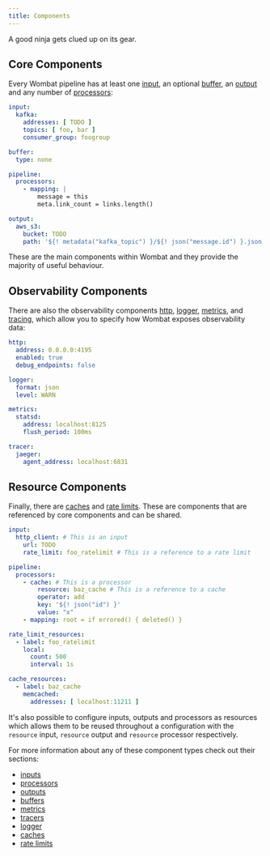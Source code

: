 ```yaml
---
title: Components
---
```


A good ninja gets clued up on its gear.

## Core Components

Every Wombat pipeline has at least one [input](cmp-inputs.md), an optional [buffer](cmp-buffers.md), an [output](cmp-outputs.md) and any
number of [processors](cmp-processors.md):

```yaml
input:
  kafka:
    addresses: [ TODO ]
    topics: [ foo, bar ]
    consumer_group: foogroup

buffer:
  type: none

pipeline:
  processors:
    - mapping: |
        message = this
        meta.link_count = links.length()

output:
  aws_s3:
    bucket: TODO
    path: '${! metadata("kafka_topic") }/${! json("message.id") }.json'
```

These are the main components within Wombat and they provide the majority of useful behaviour.

## Observability Components

There are also the observability components [http](cmp-http.md), [logger](cmp-logger.md), [metrics](cmp-metrics.md), and [tracing](cmp-tracers.md),
which allow you to specify how Wombat exposes observability data:

```yaml
http:
  address: 0.0.0.0:4195
  enabled: true
  debug_endpoints: false

logger:
  format: json
  level: WARN

metrics:
  statsd:
    address: localhost:8125
    flush_period: 100ms

tracer:
  jaeger:
    agent_address: localhost:6831
```

## Resource Components

Finally, there are [caches](cmp-caches.md) and [rate limits](cmp-rate_limits.md). These are components that are referenced by core
components and can be shared.

```yaml
input:
  http_client: # This is an input
    url: TODO
    rate_limit: foo_ratelimit # This is a reference to a rate limit

pipeline:
  processors:
    - cache: # This is a processor
        resource: baz_cache # This is a reference to a cache
        operator: add
        key: '${! json("id") }'
        value: "x"
    - mapping: root = if errored() { deleted() }

rate_limit_resources:
  - label: foo_ratelimit
    local:
      count: 500
      interval: 1s

cache_resources:
  - label: baz_cache
    memcached:
      addresses: [ localhost:11211 ]
```

It's also possible to configure inputs, outputs and processors as resources which allows them to be reused throughout a
configuration with the `resource` input, `resource` output and `resource` processor respectively.

For more information about any of these component types check out their sections:

- [inputs](cmp-inputs.md)
- [processors](cmp-processors.md)
- [outputs](cmp-outputs.md)
- [buffers](cmp-buffers.md)
- [metrics](cmp-metrics.md)
- [tracers](cmp-tracers.md)
- [logger](cmp-logger.md)
- [caches](cmp-caches.md)
- [rate limits](cmp-rate_limits.md)